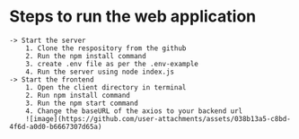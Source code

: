 # Steps to run the web application
    -> Start the server
        1. Clone the respository from the github
        2. Run the npm install command
        3. create .env file as per the .env-example
        4. Run the server using node index.js
    -> Start the frontend
        1. Open the client directory in terminal
        2. Run npm install command
        3. Run the npm start command
        4. Change the baseURL of the axios to your backend url
        ![image](https://github.com/user-attachments/assets/038b13a5-c8bd-4f6d-a0d0-b6667307d65a)
